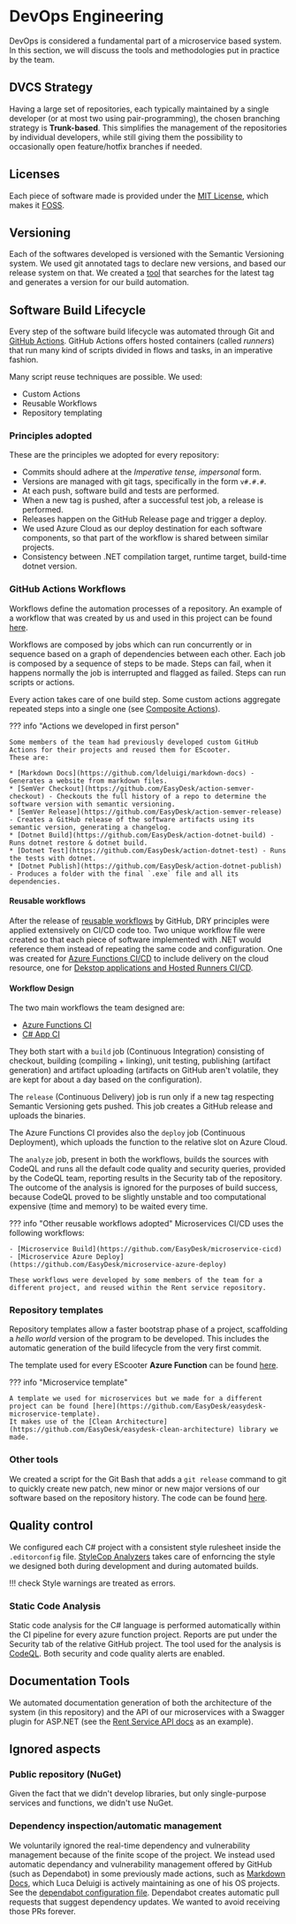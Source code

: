 # DevOps Engineering
DevOps is considered a fundamental part of a microservice based system. In this section, we will discuss the tools and methodologies put in practice by the team.

## DVCS Strategy
Having a large set of repositories, each typically maintained by a single developer (or at most two using pair-programming), the chosen branching strategy is **Trunk-based**. This simplifies the management of the repositories by individual developers, while still giving them the possibility to occasionally open feature/hotfix branches if needed.

## Licenses
Each piece of software made is provided under the [MIT License](https://en.wikipedia.org/wiki/MIT_License), which makes it [FOSS](https://en.wikipedia.org/wiki/Free_and_open-source_software).

## Versioning
Each of the softwares developed is versioned with the Semantic Versioning system. We used git annotated tags to declare new versions, and based our release system on that.
We created a [tool](https://github.com/EasyDesk/action-semver-checkout/blob/master/git-compute-version.sh) that searches for the latest tag and generates a version for our build automation.

## Software Build Lifecycle
Every step of the software build lifecycle was automated through Git and [GitHub Actions](https://docs.github.com/en/actions).
GitHub Actions offers hosted containers (called _runners_) that run many kind of scripts divided in flows and tasks, in an imperative fashion.

Many script reuse techniques are possible. We used:

- Custom Actions
- Reusable Workflows
- Repository templating

### Principles adopted
These are the principles we adopted for every repository:

- Commits should adhere at the _Imperative tense, impersonal_ form.
- Versions are managed with git tags, specifically in the form `v#.#.#`.
- At each push, software build and tests are performed.
- When a new tag is pushed, after a successful test job, a release is performed.
- Releases happen on the GitHub Release page and trigger a deploy.
- We used Azure Cloud as our deploy destination for each software components, so that part of the workflow is shared between similar projects.
- Consistency between .NET compilation target, runtime target, build-time dotnet version.

### GitHub Actions Workflows
Workflows define the automation processes of a repository. An example of a workflow that was created by us and used in this project can be found [here](https://github.com/e-scooter-2077/azure-function-template/blob/master/.github/workflows/ci.yml).

Workflows are composed by jobs which can run concurrently or in sequence based on a graph of dependencies between each other. Each job is composed by a sequence of steps to be made. Steps can fail, when it happens normally the job is interrupted and flagged as failed. Steps can run scripts or actions.

Every action takes care of one build step. Some custom actions aggregate repeated steps into a single one (see [Composite Actions](https://docs.github.com/en/actions/creating-actions/creating-a-composite-action)).

??? info "Actions we developed in first person"

    Some members of the team had previously developed custom GitHub Actions for their projects and reused them for EScooter.
    These are:

    * [Markdown Docs](https://github.com/ldeluigi/markdown-docs) - Generates a website from markdown files.
    * [SemVer Checkout](https://github.com/EasyDesk/action-semver-checkout) - Checkouts the full history of a repo to determine the software version with semantic versioning.
    * [SemVer Release](https://github.com/EasyDesk/action-semver-release) - Creates a GitHub release of the software artifacts using its semantic version, generating a changelog.
    * [Dotnet Build](https://github.com/EasyDesk/action-dotnet-build) - Runs dotnet restore & dotnet build.
    * [Dotnet Test](https://github.com/EasyDesk/action-dotnet-test) - Runs the tests with dotnet.
    * [Dotnet Publish](https://github.com/EasyDesk/action-dotnet-publish) - Produces a folder with the final `.exe` file and all its dependencies.

#### Reusable workflows
After the release of [reusable workflows](https://docs.github.com/en/actions/learn-github-actions/reusing-workflows) by GitHub, DRY principles were applied extensively on CI/CD code too. Two unique workflow file were created so that each piece of software implemented with .NET would reference them instead of repeating the same code and configuration. One was created for [Azure Functions CI/CD](https://github.com/e-scooter-2077/azure-functions-ci) to include delivery on the cloud resource, one for [Dekstop applications and Hosted Runners CI/CD](https://github.com/e-scooter-2077/csharp-app-ci).

#### Workflow Design
The two main workflows the team designed are:

- [Azure Functions CI](https://github.com/e-scooter-2077/azure-functions-ci/blob/master/.github/workflows/azure-functions-ci.yml)
- [C# App CI](https://github.com/e-scooter-2077/csharp-app-ci)

They both start with a `build` job (Continuous Integration) consisting of checkout, building (compiling + linking),
unit testing, publishing (artifact generation) and artifact uploading (artifacts on GitHub aren't volatile, they are kept for about a day based on the configuration).

The `release` (Continuous Delivery) job is run only if a new tag respecting Semantic Versioning gets pushed. This job creates a GitHub release and uploads the binaries.

The Azure Functions CI provides also the `deploy` job (Continuous Deployment), which uploads the function to the relative slot on Azure Cloud.

The `analyze` job, present in both the workflows, builds the sources with CodeQL and runs all the default code quality and security queries, provided by the CodeQL team, reporting results in the Security tab of the repository. The outcome of the analysis is ignored for the purposes of build success, because CodeQL proved to be slightly unstable and too computational expensive (time and memory) to be waited every time.

??? info "Other reusable workflows adopted"
    Microservices CI/CD uses the following workflows:

    - [Microservice Build](https://github.com/EasyDesk/microservice-cicd)
    - [Microservice Azure Deploy](https://github.com/EasyDesk/microservice-azure-deploy)

    These workflows were developed by some members of the team for a different project, and reused within the Rent service repository.

### Repository templates
Repository templates allow a faster bootstrap phase of a project, scaffolding a _hello world_ version of the program to be developed. This includes the automatic generation of the build lifecycle from the very first commit.

The template used for every EScooter **Azure Function** can be found [here](https://github.com/e-scooter-2077/azure-function-template).

??? info "Microservice template"

    A template we used for microservices but we made for a different project can be found [here](https://github.com/EasyDesk/easydesk-microservice-template).
    It makes use of the [Clean Architecture](https://github.com/EasyDesk/easydesk-clean-architecture) library we made.


### Other tools
We created a script for the Git Bash that adds a `git release` command to git to quickly create new patch, new minor or new major versions of our software based on the repository history. The code can be found [here](https://github.com/francescodente/git-release).


## Quality control
We configured each C# project with a consistent style rulesheet inside the `.editorconfig` file. [StyleCop Analyzers](https://github.com/DotNetAnalyzers/StyleCopAnalyzers) takes care of enforncing the style we designed both during development and during automated builds.

!!! check
    Style warnings are treated as errors.

### Static Code Analysis
Static code analysis for the C# language is performed automatically within the CI pipeline for every azure function project. Reports are put under the Security tab of the relative GitHub project. The tool used for the analysis is [CodeQL](https://codeql.github.com/). Both security and code quality alerts are enabled.

## Documentation Tools
We automated documentation generation of both the architecture of the system (in this repository) and the API of our microservices with a Swagger plugin for ASP.NET (see the [Rent Service API docs](https://escooter-rent-service.azurewebsites.net/swagger/index.html) as an example).

## Ignored aspects

### Public repository (NuGet)
Given the fact that we didn't develop libraries, but only single-purpose services and functions, we didn't use NuGet.

### Dependency inspection/automatic management
We voluntarily ignored the real-time dependency and vulnerability management because of the finite scope of the project. We instead used automatic dependancy and vulnerability management offered by GitHub (such as Dependabot) in some previously made actions, such as [Markdown Docs](https://github.com/ldeluigi/markdown-docs), which Luca Deluigi is actively maintaining as one of his OS projects. See the [dependabot configuration file](https://github.com/ldeluigi/markdown-docs/blob/master/.github/dependabot.yml). Dependabot creates automatic pull requests that suggest dependency updates. We wanted to avoid receiving those PRs forever.
